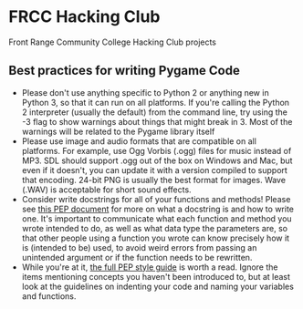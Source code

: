 # FRCC Hacking Club
Front Range Community College Hacking Club projects

## Best practices for writing Pygame Code

* Please don't use anything specific to Python 2 or anything new in Python 3, so that it can run on all platforms. If you're calling the Python 2 interpreter (usually the default) from the command line, try using the -3 flag to show warnings about things that might break in 3. Most of the warnings will be related to the Pygame library itself
* Please use image and audio formats that are compatible on all platforms. For example, use Ogg Vorbis (.ogg) files for music instead of MP3. SDL should support .ogg out of the box on Windows and Mac, but even if it doesn't, you can update it with a version compiled to support that encoding. 24-bit PNG is usually the best format for images. Wave (.WAV) is acceptable for short sound effects.
* Consider write docstrings for all of your functions and methods! Please see [this PEP document](https://www.python.org/dev/peps/pep-0257) for more on what a docstring is and how to write one. It's important to communicate what each function and method you wrote intended to do, as well as what data type the parameters are, so that other people using a function you wrote can know precisely how it is (intended to be) used, to avoid weird errors from passing an unintended argument or if the function needs to be rewritten.
* While you're at it, [the full PEP style guide](https://www.python.org/dev/peps/pep-0008/") is worth a read. Ignore the items mentioning concepts you haven't been introduced to, but at least look at the guidelines on indenting your code and naming your variables and functions.
